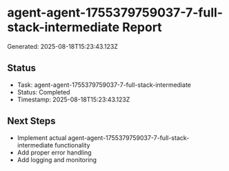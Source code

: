 # agent-agent-1755379759037-7-full-stack-intermediate Report

Generated: 2025-08-18T15:23:43.123Z

## Status
- Task: agent-agent-1755379759037-7-full-stack-intermediate
- Status: Completed
- Timestamp: 2025-08-18T15:23:43.123Z

## Next Steps
- Implement actual agent-agent-1755379759037-7-full-stack-intermediate functionality
- Add proper error handling
- Add logging and monitoring
